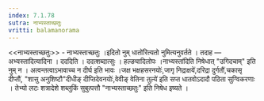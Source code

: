 ```yaml
---
index: 7.1.78
sutra: नाभ्यस्ताच्छतुः
vritti: balamanorama
---
```


<<नाभ्यस्ताच्छतुः>> - नाभ्यस्ताच्छतुः ।इदितो नुम् धातो॑रित्यतो नुमित्यनुवर्तते । तदाह — अभ्यस्तादित्यादिना । दददिति । ददत्शब्दात्सुः । हल्ङ्यादिलोपः ।नाभ्यस्ता॑दिति निषेधात् "उगिदचाम्" इति नुम् न । अत्वन्तत्वाऽभावाच्च न दीर्घ इति भावः ।जक्ष भक्षहसरनयोः॑,जागृ निद्राक्षये॑,दरिद्रा दुर्गतौ॑,चकासृ दीप्तौ॑, "शासु अनुशिष्टौ"दीधीङ् दीप्तिदेवनयोः॑,वेवीङ् वेतिना तुल्ये॑ इति सप्त धातवोऽदादौ पठिता सुग्विकरणाः । तेभ्यो लटः शत्रादेशे शब्लुकिं सुबुत्पत्तौ "नाभ्यस्ताच्छतुः" इति निषेध इष्यते ।